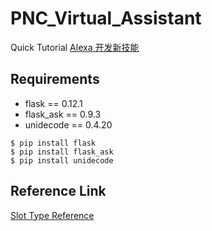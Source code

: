 # PNC_Virtual_Assistant
Quick Tutorial [Alexa 开发新技能](http://www.shuang0420.com/2017/05/02/Alexa%20开发新技能/)

## Requirements
- flask == 0.12.1
- flask_ask == 0.9.3
- unidecode == 0.4.20

```
$ pip install flask
$ pip install flask_ask
$ pip install unidecode
```

## Reference Link
[Slot Type Reference](https://developer.amazon.com/public/solutions/alexa/alexa-skills-kit/docs/built-in-intent-ref/slot-type-reference)
